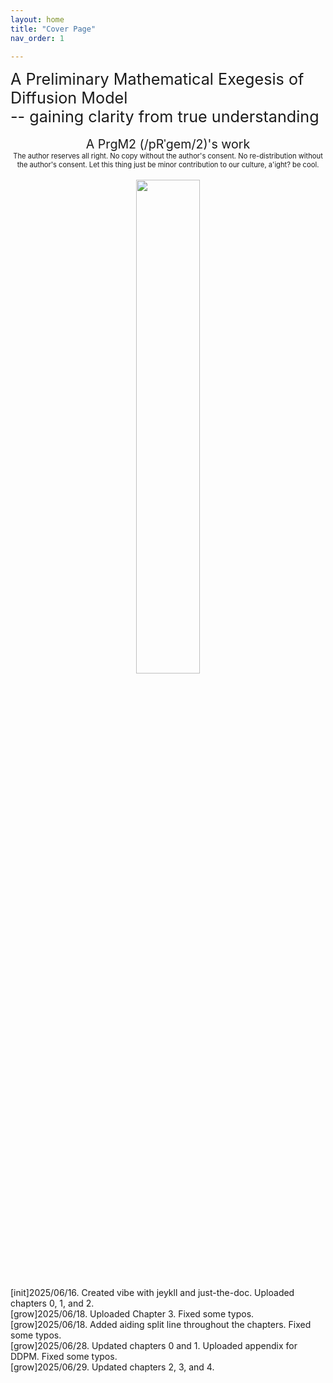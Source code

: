 ```yaml
---
layout: home
title: "Cover Page"
nav_order: 1

---
```


<div style="text-align: left; font-size: 1.8em;">
A Preliminary Mathematical Exegesis of Diffusion Model
<br> --  gaining clarity from true understanding
</div>



<br>

<div style="text-align: center; font-size: 1.4em;">
A PrgM2 (/pRˈɡem/2)'s work
</div>

<div style="text-align: center; font-size: 0.8em;">
The author reserves all right. No copy without the author's consent. No re-distribution without the author's consent. Let this thing just be minor contribution to our culture, a'ight? be cool.
</div>

<br>



<div style="text-align: center;">
  <img src="./assets/images/combined.png" style="width: 45%; max-width: 400px; height: auto; margin: 0 auto;">
</div>

<br>

<div style="text-align: left; font-size: 1.0em;">
[init]2025/06/16. Created vibe with jeykll and just-the-doc. Uploaded chapters 0, 1, and 2.
</div>

<div style="text-align: left; font-size: 1.0em;">
[grow]2025/06/18. Uploaded Chapter 3. Fixed some typos.
</div>

<div style="text-align: left; font-size: 1.0em;">
[grow]2025/06/18. Added aiding split line throughout the chapters. Fixed some typos.
</div>

<div style="text-align: left; font-size: 1.0em;">
[grow]2025/06/28. Updated chapters 0 and 1. Uploaded appendix for DDPM. Fixed some typos.
</div>

<div style="text-align: left; font-size: 1.0em;">
[grow]2025/06/29. Updated chapters 2, 3, and 4. 
</div>

<br>
<br>

